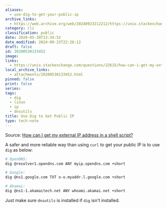 ```yaml
---
aliases:
  - use-dig-to-get-your-public-ip
archive_links:
  - https://web.archive.org/web/20240923212212/https://unix.stackexchange.com/questions/22615/how-can-i-get-my-external-ip-address-in-a-shell-script%29
category: cli
classification: public
date: 2020-05-30T13:34:52
date_modified: 2024-09-23T22:28:12
draft: false
id: 20200530133452
image: 
links:
  - https://unix.stackexchange.com/questions/22615/how-can-i-get-my-external-ip-address-in-a-shell-script)
local_archive_links:
  - attachments/20200530133452.html
pinned: false
print: false
series: 
tags:
  - dig
  - linux
  - ip
  - dnsutils
title: Use Dig to Get Public IP
type: tech-note
---
```


Source: [How can I get my external IP address in a shell script?](https://unix.stackexchange.com/questions/22615/how-can-i-get-my-external-ip-address-in-a-shell-script)

A safer and more reliable way than using `curl` to get your public IP is to use `dig` as below:

```sh
# OpenDNS:
dig @resolver1.opendns.com ANY myip.opendns.com +short

# Google:
dig @ns1.google.com TXT o-o.myaddr.l.google.com +short

# Akamai:
dig @ns1-1.akamaitech.net ANY whoami.akamai.net +short
```

Just make sure `dnsutils` is installed if `dig` isn't installed.

